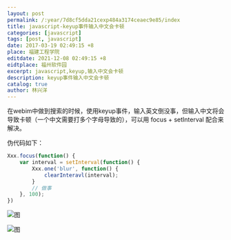 ```yaml
---
layout: post
permalink: /:year/7d8cf5dda21cexp484a3174ceaec9e85/index
title: javascript-keyup事件输入中文会卡顿
categories: [javascript]
tags: [post, javascript]
date: 2017-03-19 02:49:15 +8
place: 福建工程学院
editdate: 2021-12-08 02:49:15 +8
eidtplace: 福州软件园
excerpt: javascript,keyup,输入中文会卡顿
description: keyup事件输入中文会卡顿
catalog: true
author: 林兴洋
---
```



在webim中做到搜索的时候，使用keyup事件，输入英文倒没事，但输入中文将会导致卡顿（一个中文需要打多个字母导致的），可以用  focus + setInterval 配合来解决。

伪代码如下：

```javascript
Xxx.focus(function() {
    var interval = setInterval(function() {
        Xxx.one('blur', function() {
            clearInteravl(interval);
        }
        // 做事
    }, 100);
})
```

![图](https://gitee.com/linxingyang/at-2020-10-02-image/raw/master/image/J-javascript/image/2017-03-19/01.png)

![图](https://gitee.com/linxingyang/at-2020-10-02-image/raw/master/image/J-javascript/image/2017-03-19/02.png)
